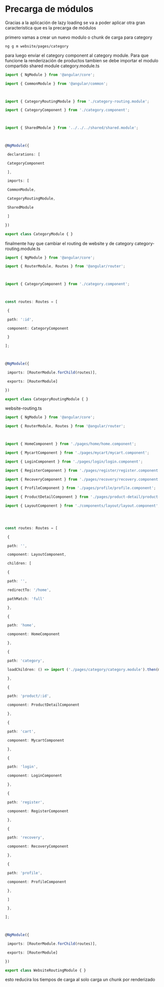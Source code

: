 # Precarga de módulos

Gracias a la aplicación de lazy loading se va a poder aplicar otra gran caracteristica que es la precarga de módulos

primero vamas a crear un nuevo modulo o chunk de carga para category

```
ng g m website/pages/category
```

para luego enviar el category component al category module. Para que funcione la renderización de productos tambien se debe importar el modulo compartido shared module
category.module.ts
```ts
import { NgModule } from '@angular/core';

import { CommonModule } from '@angular/common';

  

import { CategoryRoutingModule } from './category-routing.module';

import { CategoryComponent } from './category.component';

  

import { SharedModule } from '../../../shared/shared.module';

  

@NgModule({

 declarations: [

 CategoryComponent

 ],

 imports: [

 CommonModule,

 CategoryRoutingModule,

 SharedModule

 ]

})

export class CategoryModule { }
```

finalmente hay que cambiar el routing de website y de category
category-routing.module.ts
```ts
import { NgModule } from '@angular/core';

import { RouterModule, Routes } from '@angular/router';

  

import { CategoryComponent } from './category.component';

  

const routes: Routes = [

 {

 path: ':id',

 component: CategoryComponent

 }

];

  

@NgModule({

 imports: [RouterModule.forChild(routes)],

 exports: [RouterModule]

})

export class CategoryRoutingModule { }
```

website-routing.ts
```ts
import { NgModule } from '@angular/core';

import { RouterModule, Routes } from '@angular/router';

  

import { HomeComponent } from './pages/home/home.component';

import { MycartComponent } from './pages/mycart/mycart.component';

import { LoginComponent } from './pages/login/login.component';

import { RegisterComponent } from './pages/register/register.component';

import { RecoveryComponent } from './pages/recovery/recovery.component';

import { ProfileComponent } from './pages/profile/profile.component';

import { ProductDetailComponent } from './pages/product-detail/product-detail.component';

import { LayoutComponent } from './components/layout/layout.component';

  
  

const routes: Routes = [

 {

 path: '',

 component: LayoutComponent,

 children: [

 {

 path: '',

 redirectTo: '/home',

 pathMatch: 'full'

 },

 {

 path: 'home',

 component: HomeComponent

 },

 {

 path: 'category',

 loadChildren: () => import ('./pages/category/category.module').then(m => m.CategoryModule)

 },

 {

 path: 'product/:id',

 component: ProductDetailComponent

 },

 {

 path: 'cart',

 component: MycartComponent

 },

 {

 path: 'login',

 component: LoginComponent

 },

 {

 path: 'register',

 component: RegisterComponent

 },

 {

 path: 'recovery',

 component: RecoveryComponent

 },

 {

 path: 'profile',

 component: ProfileComponent

 },

 ]

 },

];

  

@NgModule({

 imports: [RouterModule.forChild(routes)],

 exports: [RouterModule]

})

export class WebsiteRoutingModule { }
```

esto reducira los tiempos de carga al solo carga un chunk por renderizado